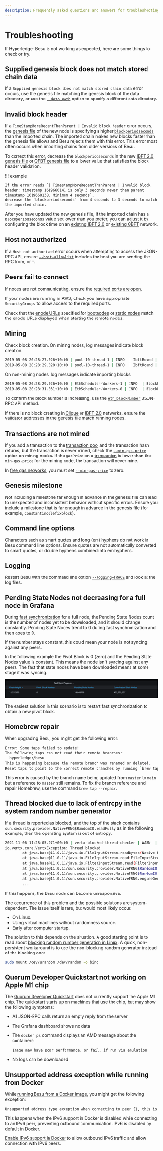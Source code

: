 ```yaml
---
description: Frequently asked questions and answers for troubleshooting Hyperledger Besu
---
```


# Troubleshooting

If Hyperledger Besu is not working as expected, here are some things to check or try.

## Supplied genesis block does not match stored chain data

If a `Supplied genesis block does not match stored chain data` error occurs, use the genesis file
matching the genesis block of the data directory, or use the
[`--data-path`](../../reference/cli/options.md#data-path) option to specify a different data
directory.

## Invalid block header

If a `TimeStampMoreRecentThanParent | Invalid block header` error occurs, the [genesis file](../../concepts/genesis-file.md) of the new node is specifying a higher
[`blockperiodseconds`](../../private-networks/how-to/configure/consensus/ibft.md#block-time) than the imported chain.
The imported chain makes new blocks faster than the genesis file allows and Besu rejects them with this error.
This error most often occurs when importing chains from older versions of Besu.

To correct this error, decrease the `blockperiodseconds` in the new [IBFT 2.0 genesis file](../../private-networks/how-to/configure/consensus/ibft.md#genesis-file)
or [QFBT genesis file](../../private-networks/how-to/configure/consensus/qbft.md#genesis-file) to a lower value that satisfies the block header validation.

!!! example

    If the error reads `| TimestampMoreRecentThanParent | Invalid block header: timestamp 1619660141 is only 3 seconds newer than parent timestamp 1619660138. Minimum 4 seconds`,
    decrease the `blockperiodseconds` from 4 seconds to 3 seconds to match the imported chain.

After you have updated the new genesis file, if the imported chain has a `blockperiodseconds` value set lower than you prefer, you can adjust it by configuring the block time on an
[existing IBFT 2.0](../../private-networks/how-to/configure/consensus/ibft.md#configure-block-time-on-an-existing-network-deployment)
or [existing QBFT](../../private-networks/how-to/configure/consensus/qbft.md#configure-block-time-on-an-existing-network) network.

## Host not authorized

If a `Host not authorized` error occurs when attempting to access the JSON-RPC API, ensure
[`--host-allowlist`](../../reference/cli/options.md#host-allowlist) includes the host you are
sending the RPC from, or `*`.

## Peers fail to connect

If nodes are not communicating, ensure the
[required ports are open](../connect/configure-ports.md).

If your nodes are running in AWS, check you have appropriate `SecurityGroups` to allow access to
the required ports.

Check that the [enode URLs](../../concepts/node-keys.md#enode-url) specified for
[bootnodes](../../private-networks/how-to/connect/bootnodes.md) or
[static nodes](../connect/static-nodes.md) match the enode URLs displayed when starting the
remote nodes.

## Mining

Check block creation. On mining nodes, log messages indicate block creation.

```bash
2019-05-08 20:28:27.026+10:00 | pool-10-thread-1 | INFO  | IbftRound | Importing block to chain. round=ConsensusRoundIdentifier{Sequence=660, Round=0}, hash=0x759afaba4e923d89175d850ceca4b8ef81f7d9c727b0b0b8e714b624a4b8e8cc
2019-05-08 20:28:29.020+10:00 | pool-10-thread-1 | INFO  | IbftRound | Importing block to chain. round=ConsensusRoundIdentifier{Sequence=661, Round=0}, hash=0x5443e504256765f06b3cebfbee82276a034ebcc8d685b7c3d1a6010fd4acfa14
```

On non-mining nodes, log messages indicate importing blocks.

```bash
2019-05-08 20:28:29.026+10:00 | EthScheduler-Workers-1 | INFO  | BlockPropagationManager | Imported #661 / 0 tx / 0 om / 0 (0.0%) gas / (0x5443e504256765f06b3cebfbee82276a034ebcc8d685b7c3d1a6010fd4acfa14) in 0.000s.
2019-05-08 20:28:31.031+10:00 | EthScheduler-Workers-0 | INFO  | BlockPropagationManager | Imported #662 / 0 tx / 0 om / 0 (0.0%) gas / (0x0ead4e20123d3f1433d8dec894fcce386da4049819b24b309963ce7a8a0fcf03) in 0.000s.
```

To confirm the block number is increasing, use the
[`eth_blockNumber`](../../reference/api/index.md#eth_blocknumber) JSON-RPC API method.

If there is no block creating in [Clique](../../private-networks/how-to/configure/consensus/clique.md#extra-data)
or [IBFT 2.0](../../private-networks/how-to/configure/consensus/ibft.md#extra-data) networks, ensure the validator
addresses in the genesis file match running nodes.

## Transactions are not mined

If you add a transaction to the
[transaction pool](../../concepts/Transactions/Transaction-Pool.md) and the transaction hash
returns, but the transaction is never mined, check the
[`--min-gas-price`](../../reference/cli/options.md#min-gas-price) option on mining nodes. If the
`gasPrice` on a [transaction](../send-transactions.md) is lower than the
`min-gas-price` for the mining node, the transaction will never mine.

In [free gas networks](../../private-networks/how-to/configure/free-gas.md), you must set
[`--min-gas-price`](../../reference/cli/options.md#min-gas-price) to zero.

## Genesis milestone

Not including a milestone far enough in advance in the genesis file can lead to unexpected and
inconsistent behavior without specific errors. Ensure you include a milestone that is far enough in
advance in the genesis file (for example, `constantinoplefixblock`).

## Command line options

Characters such as smart quotes and long (em) hyphens do not work in Besu command line options.
Ensure quotes are not automatically converted to smart quotes, or double hyphens combined into em
hyphens.

## Logging

Restart Besu with the command line option
[`--logging=TRACE`](../../reference/cli/options.md#logging) and look at the log files.

## Pending State Nodes not decreasing for a full node in Grafana

During [fast synchronization](../../public-networks/how-to/connect/sync-node.md#run-a-full-node) for a full node, the
Pending State Nodes count is the number of nodes yet to be downloaded, and it should change
constantly. Pending State Nodes trend to 0 during fast synchronization and then goes to 0.

If the number stays constant, this could mean your node is not syncing against any peers.

In the following example the Pivot Block is 0 (zero) and the Pending State Nodes value is constant.
This means the node isn't syncing against any peers. The fact that state nodes have been downloaded
means at some stage it was syncing.

![Fast synchronization](../../images/fastsync.png)

The easiest solution in this scenario is to restart fast synchronization to obtain a new
pivot block.

## Homebrew repair

When upgrading Besu, you might get the following error:

```bash
Error: Some taps failed to update!
The following taps can not read their remote branches:
  hyperledger/besu
This is happening because the remote branch was renamed or deleted.
Reset taps to point to the correct remote branches by running `brew tap --repair`
```

This error is caused by the branch name being updated from `master` to `main` but a reference to `master` still remains.
To fix the branch reference and repair Homebrew, use the command `brew tap --repair`.

## Thread blocked due to lack of entropy in the system random number generator

If a thread is reported as blocked, and the top of the stack contains
`sun.security.provider.NativePRNG$RandomIO.readFully` as in the following example, then the operating
system is out of entropy.

```bash
2021-11-06 11:28:05.971+00:00 | vertx-blocked-thread-checker | WARN  | BlockedThreadChecker | Thread Thread[vert.x-worker-thread-2,5,main]=Thread[vert.x-worker-thread-2,5,main] has been blocked for 60387 ms, time limit is 60000 ms
io.vertx.core.VertxException: Thread blocked
        at java.base@11.0.11/java.io.FileInputStream.readBytes(Native Method)
        at java.base@11.0.11/java.io.FileInputStream.read(FileInputStream.java:279)
        at java.base@11.0.11/java.io.FilterInputStream.read(FilterInputStream.java:133)
        at java.base@11.0.11/sun.security.provider.NativePRNG$RandomIO.readFully(NativePRNG.java:424)
        at java.base@11.0.11/sun.security.provider.NativePRNG$RandomIO.implGenerateSeed(NativePRNG.java:441)
        at java.base@11.0.11/sun.security.provider.NativePRNG.engineGenerateSeed(NativePRNG.java:226)
        ...
```

If this happens, the Besu node can become unresponsive.

The occurrence of this problem and the possible solutions are system-dependent.
The issue itself is rare, but would most likely occur:

* On Linux.
* Using virtual machines without randomness source.
* Early after computer startup.

The solution to this depends on the situation.
A good starting point is to read about [blocking random number generation in Linux](https://man7.org/linux/man-pages/man4/random.4.html).
A quick, non-persistent workaround is to use the non-blocking random generator instead of the blocking one:

```bash
sudo mount /dev/urandom /dev/random -o bind
```

## Quorum Developer Quickstart not working on Apple M1 chip

The [Quorum Developer Quickstart](../../private-networks/tutorials/quickstart.md) does not currently support
the Apple M1 chip. The quickstart starts up on machines that use the chip, but may show the
following symptoms:

* All JSON-RPC calls return an empty reply from the server
* The Grafana dashboard shows no data
* The `docker ps` command displays an AMD message about the containers:

    ```bash
    Image may have poor performance, or fail, if run via emulation
    ```

* No logs can be downloaded

## Unsupported address exception while running from Docker

While [running Besu from a Docker image](../../get-started/install/run-docker-image.md), you might get the following exception:

```bash
Unsupported address type exception when connecting to peer {}, this is likely due to ipv6 not being enabled at runtime.
```

This happens when the IPv6 support in Docker is disabled while connecting to an IPv6 peer, preventing outbound communication.
IPv6 is disabled by default in Docker.

[Enable IPv6 support in Docker](https://docs.docker.com/config/daemon/ipv6/) to allow outbound IPv6 traffic and allow connection with IPv6 peers.
